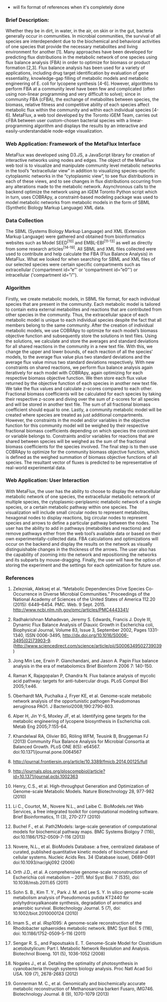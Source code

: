 * will fix format of  references when it's completely done

### Brief Description:

Whether they be in dirt, in water, in the air, on skin or in the gut, bacteria
generally occur in communities. In microbial communities, the survival of all
species are interdependent due to the biochemical and behavioral activities of
one species that provide the necessary metabolites and living environment for
another [1]. Many approaches have been developed for predicting flux
distributions in the metabolic network of one species using flux balance
analysis (FBA) in order to optimize for biomass or product formation [2,3]. Flux
balance analysis has been used for a variety of applications, including drug
target identification by evaluation of gene essentiality, knowledge-gap filling
of metabolic models and metabolic engineering of E. coli for lycopene synthesis
[4-6]. However, algorithms to perform FBA at a community level have been few and
complicated (often using non-linear programming and very difficult to solve);
since in community FBA (cFBA), the exchange of metabolites between species, the
biomass, relative fitness and competitive ability of each species affect
metabolic flux within the community and within each individual species [4-6].
MetaFlux, a web tool developed by the Toronto iGEM Team, carries out cFBA
between user custom-chosen bacterial species with a linear-programming algorithm
and displays the results by an interactive and easily-understandable node-edge
visualization.


### Web Application: Framework of the MetaFlux Interface

MetaFlux was developed using D3.JS, a JavaScript library for creation of
interactive networks using nodes and edges. The object of the MetaFlux web tool
is to visualize and manipulate community level metabolic networks in the tool’s
“extracellular view” in addition to visualizing species-specific cytoplasmic
networks in the “cytoplasmic view”, to see flux distributions in each of these
views, and to see changes in flux distributions occurring from any alterations
made to the metabolic network. Asynchronous calls to the backend optimize the
network using an iGEM Toronto Python script which in turn, uses COBRApy, a
constraint-based modeling package was used to model metabolic networks from
metabolic models in the form of SBML (Synthetic Biology Markup Language) XML
data.

### Data Collection

The SBML (Systems Biology Markup Language) and XML (Extension Markup Language) were gathered and obtained from bioinformatics websites such as Model SEED<sup>[10]</sup> and EMBL-EBI<sup>[11-13]</sup> as well as directly from some research articles<sup>[14-19]</sup>. All SBML and XML files collected were used to contribute and help calculate the FBA (Flux Balance Analysis) in MetaFlux. What we looked for when searching for SBML and XML files of our selected species were certain specific compartments such as extracellular ('compartment id=”e”' or 'compartment id=”e0”') or intracellular ('compartment id=”i”').

### Algorithm

Firstly, we create metabolic models, in SBML file format, for each individual
species that are present in the community. Each metabolic model is tailored to
contain extra external metabolites and reactions that are contributed from other
species in the community. Thus, the extracellular space of each metabolic model
is unique to each individual species despite the fact that all members belong to
the same community. After the creation of individual metabolic models, we use
COBRApy to optimize for each model’s biomass objective function and subsequently
store the solutions in text files. Using the solutions, we calculate and store
the averages and standard deviations for all shared reactions in the community
in a new text file. With this, we change the upper and lower bounds, of each
reaction of all the species’ models, to the average flux value plus two standard
deviations and the average flux value minus two standard deviations
respectively. With new constraints on shared reactions, we perform flux balance
analysis again iteratively for each model with COBRApy, again optimizing for
each respective biomass objective function. We then store each flux value
returned by the objective function of each species in another new text file. We
take the flux values and calculate z-scores compared to each other. Fractional
biomass coefficients will be calculated for each species by taking their
respective z-score and diving over the sum of z-scores for all species and will
be stored in another text file. The sum of all fractional biomass coefficient
should equal to one. Lastly, a community metabolic model will be created where
species are treated as just additional compartments. However, the constraints in
the model and/or variables in the objective function for this community model
will be weighed by their respective fractional biomass coefficients depending on
which species the constraint or variable belongs to. Constraints and/or
variables for reactions that are shared between species will be weighed as the
sum of the fractional biomass coefficients for the species involved. The final
step is to then use COBRApy to optimize for the community biomass objective
function, which is defined as the weighed summation of biomass objective
functions of all species. The resultant vector of fluxes is predicted to be
representative of real-world experimental data.  

### Web Application: User Interaction

With MetaFlux, the user has the ability to choose to display the extracellular
metabolic network of one species, the extracellular metabolic network of
multiple species, the cytoplasmic-periplasmic metabolic network of a single
species, or a certain metabolic pathway within one species. The visualization
will include small circular nodes to represent metabolites, hexagonal nodes to
display reactions, big circular nodes to represent species and arrows to define
a particular pathway between the nodes. The user has the ability to add in
pathways (metabolites and reactions) and remove pathways either from the web
tool’s available data or based on their own experimentally-collected data. FBA
calculations and optimizations will occur on the backend and display the results
on the network as visually distinguishable changes in the thickness of the
arrows. The user also has the capability of zooming into the network and
repositioning the networks and its subparts by mouse-dragging. Finally, the user
will have the option of storing the experiment and the settings for each
optimization for future use.

### References

1. Zelezniak, Aleksej et al. “Metabolic Dependencies Drive Species Co-Occurrence in Diverse Microbial Communities.” Proceedings of the National Academy of Sciences of the United States of America 112.20 (2015): 6449–6454. PMC. Web. 9 Sept. 2015. http://www.ncbi.nlm.nih.gov/pmc/articles/PMC4443341/
2. Radhakrishnan Mahadevan, Jeremy S. Edwards, Francis J. Doyle III, Dynamic Flux Balance Analysis of Diauxic Growth in Escherichia coli, Biophysical Journal, Volume 83, Issue 3, September 2002, Pages 1331-1340, ISSN 0006-3495, http://dx.doi.org/10.1016/S0006-3495(02)73903-9.
(http://www.sciencedirect.com/science/article/pii/S0006349502739039)

3. Jong Min Lee, Erwin P. Gianchandani, and Jason A. Papin
Flux balance analysis in the era of metabolomics
Brief Bioinform 2006 7: 140-150.

4. Raman K, Rajagopalan P, Chandra N. Flux balance analysis of mycolic acid pathway: targets for anti-tubercular drugs. PLoS Comput Biol 2005;1:e46.

5. Oberhardt MA, Puchalka J, Fryer KE, et al. Genome-scale metabolic network analysis of the opportunistic pathogen Pseudomonas aeruginosa PAO1. J Bacteriol2008;190:2790-803.

6. Alper H, Jin Y-S, Moxley JF, et al. Identifying gene targets for the metabolic engineering of lycopene biosynthesis in Escherichia coli. Metab Eng 2005;7:155-64.
7. Khandelwal RA, Olivier BG, Röling WFM, Teusink B, Bruggeman FJ (2013) Community Flux Balance Analysis for Microbial Consortia at Balanced Growth. PLoS ONE 8(5): e64567. doi:10.1371/journal.pone.0064567
8. http://journal.frontiersin.org/article/10.3389/fmicb.2014.00125/full
9. http://journals.plos.org/ploscompbiol/article?id=10.1371/journal.pcbi.1002363
10. Henry, C.S., et al. High-throughput Generation and Optimization of Genome-scale Metabolic Models. Nature Biotechnology 28, 977-982 (2010)
11. Li C., Courtot, M., Novere N.L., and Laibe C. BioModels.net Web Services, a free integrated toolkit for computational modeling software. Brief Bioinformatics, 11 (3), 270-277 (2010)
12. Buchel F., et al. Path2Models: large-scale generation of computational models for biochemical pathway maps. BMC Systems Biolgoy 7 (116), doi:10.1186/1752-0509-7-116 (2013)
13. Novere, N.L., et al. BioModels Database: a free, centralized database of curated, published quantitative kinetic models of biochemical and cellular systems. Nucleic Acids Res. 34 (Database issue), D689-D691 doi:10.1093/nar/gkj092 (2006)
14. Orth J.D., et al. A comprehensive genome-scale reconstruction of Escherichia coli metabolism – 2011. Mol Syst Biol. 7 (535), doi: 10.1038/msb.2011.65 (2011)
15. Sohn S. B., Kim T. Y., Park J. M. and Lee S. Y. In silico genome-scale metabolism analysis of Pseudomonas putida KT2440 for polyhydroxyalkanoate synthesis, degradation of aromatics and anaerobic survival. Biotechnology Journal. 5 (7), doi: 10.1002/biot.2010000124 (2010)
16. Imam S., et al. iRsp1095: A genome-scale reconstruction of the Rhodobacter sphaeroides metabolic network. BMC Syst Biol. 5 (116), doi: 10.1186/1752-0509-5-116 (2011)
17. Sengar R. S., and Papoutsakis E. T. Genome-Scale Model for Clostridium acetobutylicum: Part I. Metabolic Network Resolution and Analysis. Biotechnol Bioeng. 101 (5), 1036-1052 (2008)
18. Nogales J., et al. Detailing the optimality of photosynthesis in cyanobacteria through systems biology analysis. Proc Natl Acad Sci USA. 109 (7), 2678-2683 (2012)
18. Gonnerman M. C., et al. Genomically and biochemically accurate metabolic reconstruction of Methanosarcina barkeri Fusaro, iMG746. Biotechnology Journal. 8 (9), 1070-1079 (2013)
